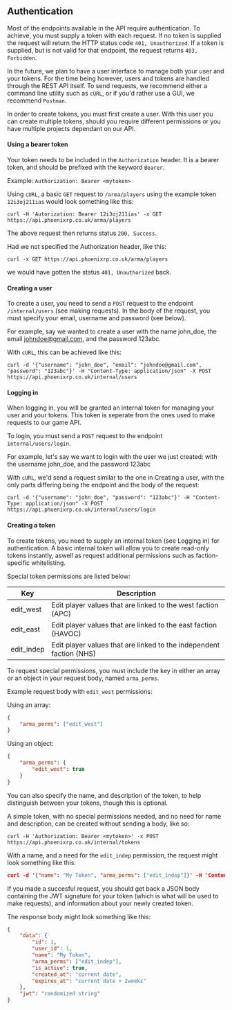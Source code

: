 
## Authentication

Most of the endpoints available in the API require authentication. To achieve, you must supply a token with each request.
If no token is supplied the request will return the HTTP status code `401, Unauthorized`. If a token is supplied, but is not valid for that endpoint, the request returns `403, Forbidden`.

In the future, we plan to have a user interface to manage both your user and your tokens.
For the time being however, users and tokens are handled through the REST API itself.
To send requests, we recommend either a command line utility such as `cURL`, or if you'd rather use a GUI, we recommend `Postman`.


In order to create tokens, you must first create a user. With this user you can create multiple tokens, should you require
different permissions or you have multiple projects dependant on our API.

#### Using a bearer token

Your token needs to be included in the `Authorization` header. It is a bearer token, and should be prefixed with the keyword `Bearer`.

Example: `Authorization: Bearer <mytoken>`

Using `cURL`, a basic `GET` request to `/arma/players` using the example token `12i3oj211ias` would look something like this:
```
curl -H 'Autorization: Bearer 12i3oj211ias' -x GET https://api.phoenixrp.co.uk/arma/players
```

The above request then returns status `200, Success`.

Had we not specified the Authorization header, like this:
```
curl -x GET https://api.phoenixrp.co.uk/arma/players
```

we would have gotten the status `401, Unauthorized` back.

#### Creating a user

To create a user, you need to send a `POST` request to the endpoint `/internal/users` (see making requests).
In the body of the request, you must specify your email, username and password (see below).

For example, say we wanted to create a user with the name john_doe, the email johndoe@gmail.com, and the password 123abc.

With `cURL`, this can be achieved like this:
```
curl -d '{"username": "john_doe", "email": "johndoe@gmail.com", "password": "123abc"}' -H "Content-Type: application/json" -X POST https://api.phoenixrp.co.uk/internal/users
```

#### Logging in

When logging in, you will be granted an internal token for managing your user and your tokens. This token is seperate from the ones used to make requests to our game API.

To login, you must send a `POST` request to the endpoint `internal/users/login`.

For example, let's say we want to login with the user we just created: with the username john_doe, and the password 123abc

With `cURL`, we'd send a request similar to the one in Creating a user, with the only parts differing being the endpoint and the body of the request:
```
curl -d '{"username": "john_doe", "password": "123abc"}' -H "Content-Type: application/json" -X POST https://api.phoenixrp.co.uk/internal/users/login
```

#### Creating a token

To create tokens, you need to supply an internal token (see Logging in) for authentication. A basic internal token will allow you to create read-only tokens instantly, aswell as request additional permissions such as faction-specific whitelisting.

Special token permissions are listed below:

| Key | Description |
| --- | ----------- |
| edit_west | Edit player values that are linked to the west faction (APC) |
| edit_east | Edit player values that are linked to the east faction (HAVOC) |
| edit_indep | Edit player values that are linked to the independent faction (NHS) |

To request special permissions, you must include the key in either an array or an object in your request body, named `arma_perms`.

Example request body with `edit_west` permissions:

Using an array:
```json
{
    "arma_perms": ["edit_west"]
}
```

Using an object:
```json
{
    "arma_perms": {
        "edit_west": true
    }
}
```

You can also specify the name, and description of the token, to help distinguish between your tokens, though this is optional.

A simple token, with no special permissions needed, and no need for name and description, can be created without sending a body, like so:

```
curl -H 'Authorization: Bearer <mytoken>' -x POST https://api.phoenixrp.co.uk/internal/tokens
```

With a name, and a need for the `edit_indep` permission, the request might look something like this:
```json
curl -d '{"name": "My Token", "arma_perms": ["edit_indep"]}' -H 'Content-type: application/json' -H 'Authorization: Bearer <mytoken>' -x POST https://api.phoenixrp.co.uk/internal/tokens
```

If you made a succesful request, you should get back a JSON body containing the JWT signature for your token (which is what will be used to make requests), and information about your newly created token.

The response body might look something like this:
```json
{
    "data": {
        "id": 1,
        "user_id": 1,
        "name": "My Token",
        "arma_perms": ["edit_indep"],
        "is_active": true,
        "created_at": "current date",
        "expires_at": "current date + 2weeks"
    },
    "jwt": "randomized string"
}
```